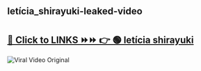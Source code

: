 
 ## letícia_shirayuki-leaked-video 

# <h2><a href="https://clipsfans.com/letícia_shirayuki&ref=git">🔗 Click to LINKS ⏩⏩ 👉 🟢 letícia shirayuki </a></h2>

<a href="https://clipsfans.com/letícia_shirayuki&ref=git" rel="nofollow" data-target="animated-image.originalLink"><img src="https://i.ibb.co.com/xMMVF88/686577567.gif" alt="Viral Video Original" style="max-width: 100%; display: inline-block;" data-target="animated-image.originalImage"></a>
